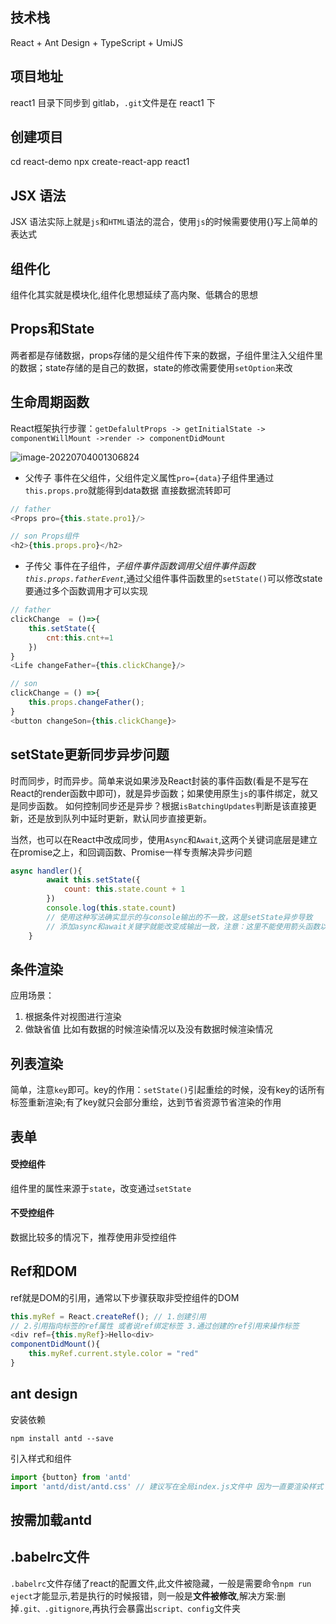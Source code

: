 ## 技术栈

React + Ant Design + TypeScript + UmiJS

## 项目地址

react1 目录下同步到 gitlab，`.git`文件是在 react1 下

## 创建项目

cd react-demo
npx create-react-app react1

## JSX 语法

JSX 语法实际上就是`js`和`HTML`语法的混合，使用`js`的时候需要使用{}写上简单的表达式

## 组件化

组件化其实就是模块化,组件化思想延续了高内聚、低耦合的思想

## Props和State
两者都是存储数据，props存储的是父组件传下来的数据，子组件里注入父组件里的数据；state存储的是自己的数据，state的修改需要使用`setOption`来改

## 生命周期函数
React框架执行步骤：`getDefalultProps -> getInitialState -> componentWillMount ->render -> componentDidMount`

![image-20220704001306824](https://tva1.sinaimg.cn/large/e6c9d24egy1h3u6ya97i4j20n50p275d.jpg)
+ 父传子
事件在父组件，父组件定义属性`pro={data}`子组件里通过`this.props.pro`就能得到data数据
直接数据流转即可
```javascript
// father
<Props pro={this.state.pro1}/>

// son Props组件
<h2>{this.props.pro}</h2>
```
+ 子传父
事件在子组件，*子组件事件函数调用父组件事件函数`this.props.fatherEvent`*,通过父组件事件函数里的`setState()`可以修改state
要通过多个函数调用才可以实现
```javascript
// father
clickChange  = ()=>{
    this.setState({
        cnt:this.cnt+=1
    })
}
<Life changeFather={this.clickChange}/>

// son
clickChange = () =>{
    this.props.changeFather();
}
<button changeSon={this.clickChange}>
```
## setState更新同步异步问题
时而同步，时而异步。简单来说如果涉及React封装的事件函数(看是不是写在React的render函数中即可)，就是异步函数；如果使用原生`js`的事件绑定，就又是同步函数。
如何控制同步还是异步？根据`isBatchingUpdates`判断是该直接更新，还是放到队列中延时更新，默认同步直接更新。


当然，也可以在React中改成同步，使用`Async`和`Await`,这两个关键词底层是建立在promise之上，和回调函数、Promise一样专责解决异步问题

```javascript
async handler(){ 
        await this.setState({
            count: this.state.count + 1
        })
        console.log(this.state.count)
        // 使用这种写法确实显示的与console输出的不一致，这是setState异步导致
        // 添加async和await关键字就能改变成输出一致，注意：这里不能使用箭头函数以及需要bind(this)
    }
```

## 条件渲染
应用场景：
1. 根据条件对视图进行渲染
2. 做缺省值
    比如有数据的时候渲染情况以及没有数据时候渲染情况


## 列表渲染
简单，注意`key`即可。key的作用：`setState()`引起重绘的时候，没有key的话所有标签重新渲染;有了key就只会部分重绘，达到节省资源节省渲染的作用

## 表单
#### 受控组件
组件里的属性来源于`state`，改变通过`setState`
#### 不受控组件
数据比较多的情况下，推荐使用非受控组件

## Ref和DOM
ref就是DOM的引用，通常以下步骤获取非受控组件的DOM
```javascript
this.myRef = React.createRef(); // 1.创建引用
// 2.引用指向标签的ref属性 或者说ref绑定标签 3.通过创建的ref引用来操作标签
<div ref={this.myRef}>Hello<div>
componentDidMount(){
    this.myRef.current.style.color = "red"
}
```
## ant design
安装依赖
```shell
npm install antd --save
```
引入样式和组件
```javascript
import {button} from 'antd'
import 'antd/dist/antd.css' // 建议写在全局index.js文件中 因为一直要渲染样式
```

## 按需加载antd

## .babelrc文件
`.babelrc`文件存储了react的配置文件,此文件被隐藏，一般是需要命令`npm run eject`才能显示,若是执行的时候报错，则一般是**文件被修改**,解决方案:删掉`.git、.gitignore`,再执行会暴露出`script、config`文件夹